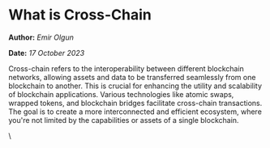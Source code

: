 # What is Cross-Chain

**Author:** _Emir Olgun_

**Date:** _17 October 2023_



Cross-chain refers to the interoperability between different blockchain networks, allowing assets and data to be transferred seamlessly from one blockchain to another. This is crucial for enhancing the utility and scalability of blockchain applications. Various technologies like atomic swaps, wrapped tokens, and blockchain bridges facilitate cross-chain transactions. The goal is to create a more interconnected and efficient ecosystem, where you're not limited by the capabilities or assets of a single blockchain.

\
